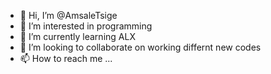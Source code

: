 - 👋 Hi, I’m @AmsaleTsige
- 👀 I’m interested in programming 
- 🌱 I’m currently learning ALX
- 💞️ I’m looking to collaborate on working differnt new codes
- 📫 How to reach me ...

<!---
AmsaleTsige/AmsaleTsige is a ✨ special ✨ repository because its `README.md` (this file) appears on your GitHub profile.
You can click the Preview link to take a look at your changes.
--->
